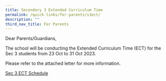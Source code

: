 ```yaml
---
title: Secondary 3 Extended Curriculum Time
permalink: /quick-links/for-parents/s3ect/
description: ""
third_nav_title: For Parents
---
```

Dear Parents/Guardians,

The school will be conducting the Extended Curriculum Time (ECT) for the Sec 3 students from 23 Oct to 31 Oct 2023. 

Please refer to the attached letter for more information.

[Sec 3 ECT Schedule](/files/Parents/sec%203%20extended%20curriculum%20time.pdf)